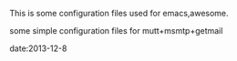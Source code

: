 This is some configuration files used for emacs,awesome.

some simple configuration files for mutt+msmtp+getmail 

date:2013-12-8